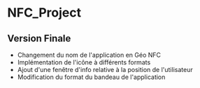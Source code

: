 # NFC_Project

## Version Finale

- Changement du nom de l'application en Géo NFC
- Implémentation de l'icône à différents formats
- Ajout d'une fenêtre d'info relative à la position de l'utilisateur
- Modification du format du bandeau de l'application
